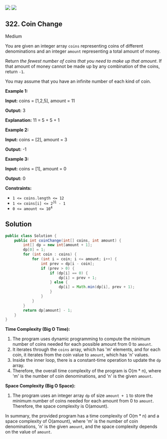 [![](https://img.shields.io/github/stars/javadev/LeetCode-in-All?label=Stars&style=flat-square)](https://github.com/javadev/LeetCode-in-All)
[![](https://img.shields.io/github/forks/javadev/LeetCode-in-All?label=Fork%20me%20on%20GitHub%20&style=flat-square)](https://github.com/javadev/LeetCode-in-All/fork)

## 322\. Coin Change

Medium

You are given an integer array `coins` representing coins of different denominations and an integer `amount` representing a total amount of money.

Return _the fewest number of coins that you need to make up that amount_. If that amount of money cannot be made up by any combination of the coins, return `-1`.

You may assume that you have an infinite number of each kind of coin.

**Example 1:**

**Input:** coins = [1,2,5], amount = 11

**Output:** 3

**Explanation:** 11 = 5 + 5 + 1 

**Example 2:**

**Input:** coins = [2], amount = 3

**Output:** -1 

**Example 3:**

**Input:** coins = [1], amount = 0

**Output:** 0 

**Constraints:**

*   `1 <= coins.length <= 12`
*   <code>1 <= coins[i] <= 2<sup>31</sup> - 1</code>
*   <code>0 <= amount <= 10<sup>4</sup></code>

## Solution

```java
public class Solution {
    public int coinChange(int[] coins, int amount) {
        int[] dp = new int[amount + 1];
        dp[0] = 1;
        for (int coin : coins) {
            for (int i = coin; i <= amount; i++) {
                int prev = dp[i - coin];
                if (prev > 0) {
                    if (dp[i] == 0) {
                        dp[i] = prev + 1;
                    } else {
                        dp[i] = Math.min(dp[i], prev + 1);
                    }
                }
            }
        }
        return dp[amount] - 1;
    }
}
```

**Time Complexity (Big O Time):**

1. The program uses dynamic programming to compute the minimum number of coins needed for each possible amount from 0 to `amount`.
2. It iterates through the `coins` array, which has 'm' elements, and for each coin, it iterates from the coin value to `amount`, which has 'n' values.
3. Inside the inner loop, there is a constant-time operation to update the `dp` array.
4. Therefore, the overall time complexity of the program is O(m * n), where 'm' is the number of coin denominations, and 'n' is the given `amount`.

**Space Complexity (Big O Space):**

1. The program uses an integer array `dp` of size `amount + 1` to store the minimum number of coins needed for each amount from 0 to `amount`. Therefore, the space complexity is O(amount).

In summary, the provided program has a time complexity of O(m * n) and a space complexity of O(amount), where 'm' is the number of coin denominations, 'n' is the given `amount`, and the space complexity depends on the value of `amount`.
